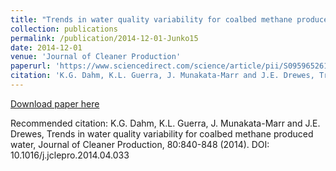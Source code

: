 ```yaml
---
title: "Trends in water quality variability for coalbed methane produced water"
collection: publications
permalink: /publication/2014-12-01-Junko15
date: 2014-12-01
venue: 'Journal of Cleaner Production'
paperurl: 'https://www.sciencedirect.com/science/article/pii/S0959652614003813?via%3Dihub'
citation: 'K.G. Dahm, K.L. Guerra, J. Munakata-Marr and J.E. Drewes, Trends in water quality variability for coalbed methane produced water, Journal of Cleaner Production, 80:840-848 (2014). DOI: 10.1016/j.jclepro.2014.04.033'
---
```


<a href='https://www.sciencedirect.com/science/article/pii/S0959652614003813?via%3Dihub'>Download paper here</a>

Recommended citation: K.G. Dahm, K.L. Guerra, J. Munakata-Marr and J.E. Drewes, Trends in water quality variability for coalbed methane produced water, Journal of Cleaner Production, 80:840-848 (2014). DOI: 10.1016/j.jclepro.2014.04.033